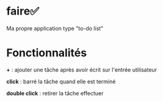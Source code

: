 # faire✅
Ma propre application type "to-do list"

# Fonctionnalités
**+** : ajouter une tâche après avoir écrit sur l'entrée utilisateur

**click** : barré la tâche quand elle est terminé

**double click** : retirer la tâche effectuer
